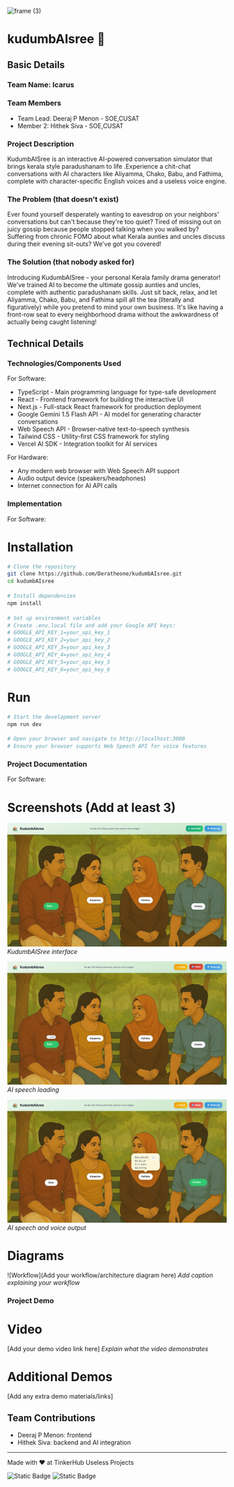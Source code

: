 <img width="3188" height="1202" alt="frame (3)" src="https://github.com/user-attachments/assets/517ad8e9-ad22-457d-9538-a9e62d137cd7" />


# kudumbAIsree 🎯


## Basic Details
### Team Name: Icarus 


### Team Members
- Team Lead: Deeraj P Menon - SOE,CUSAT
- Member 2: Hithek Siva - SOE,CUSAT


### Project Description
KudumbAISree is an interactive AI-powered conversation simulator that brings kerala style paradushanam to life .Experience a chit-chat conversations with AI characters like Aliyamma, Chako, Babu, and Fathima, complete with character-specific English voices and a useless voice engine.

### The Problem (that doesn't exist)
Ever found yourself desperately wanting to eavesdrop on your neighbors' conversations but can't because they're too quiet? Tired of missing out on juicy gossip because people stopped talking when you walked by? Suffering from chronic FOMO about what Kerala aunties and uncles discuss during their evening sit-outs? We've got you covered!

### The Solution (that nobody asked for)
Introducing KudumbAISree - your personal Kerala family drama generator! We've trained AI to become the ultimate gossip aunties and uncles, complete with authentic paradushanam skills. Just sit back, relax, and let Aliyamma, Chako, Babu, and Fathima spill all the tea (literally and figuratively) while you pretend to mind your own business. It's like having a front-row seat to every neighborhood drama without the awkwardness of actually being caught listening!

## Technical Details
### Technologies/Components Used
For Software:
- TypeScript - Main programming language for type-safe development
- React - Frontend framework for building the interactive UI
- Next.js - Full-stack React framework for production deployment
- Google Gemini 1.5 Flash API - AI model for generating character conversations
- Web Speech API - Browser-native text-to-speech synthesis
- Tailwind CSS - Utility-first CSS framework for styling
- Vercel AI SDK - Integration toolkit for AI services

For Hardware:
- Any modern web browser with Web Speech API support
- Audio output device (speakers/headphones)
- Internet connection for AI API calls

### Implementation
For Software:
# Installation
```bash
# Clone the repository
git clone https://github.com/Deratheone/kudumbAIsree.git
cd kudumbAIsree

# Install dependencies
npm install

# Set up environment variables
# Create .env.local file and add your Google API keys:
# GOOGLE_API_KEY_1=your_api_key_1
# GOOGLE_API_KEY_2=your_api_key_2
# GOOGLE_API_KEY_3=your_api_key_3
# GOOGLE_API_KEY_4=your_api_key_4
# GOOGLE_API_KEY_5=your_api_key_5
# GOOGLE_API_KEY_6=your_api_key_6
```

# Run
```bash
# Start the development server
npm run dev

# Open your browser and navigate to http://localhost:3000
# Ensure your browser supports Web Speech API for voice features
```

### Project Documentation
For Software:

# Screenshots (Add at least 3)
![KudumbAISree Interface](img/interface.png)
*KudumbAISree interface*

![AI Speech Loading](img/babu_trying_to_talk.png)
*AI speech loading*

![AI Speech and Voice Output](img/fathima_talked.png)
*AI speech and voice output*

# Diagrams
![Workflow](Add your workflow/architecture diagram here)
*Add caption explaining your workflow*

### Project Demo
# Video
[Add your demo video link here]
*Explain what the video demonstrates*

# Additional Demos
[Add any extra demo materials/links]

## Team Contributions
- Deeraj P Menon: frontend
- Hithek Siva: backend and AI integration

---
Made with ❤️ at TinkerHub Useless Projects 

![Static Badge](https://img.shields.io/badge/TinkerHub-24?color=%23000000&link=https%3A%2F%2Fwww.tinkerhub.org%2F)
![Static Badge](https://img.shields.io/badge/UselessProjects--25-25?link=https%3A%2F%2Fwww.tinkerhub.org%2Fevents%2FQ2Q1TQKX6Q%2FUseless%2520Projects)
